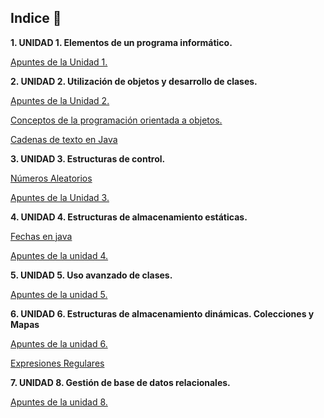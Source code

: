 
## Indice 🚀

**1. UNIDAD 1. Elementos de un programa informático.**

  [Apuntes de la Unidad 1.](TEMA1/Apuntes.md)

**2. UNIDAD 2. Utilización de objetos y desarrollo de clases.**

  [Apuntes de la Unidad 2.](TEMA2/Apuntes.md)

  [Conceptos de la programación orientada a objetos.](TEMA2/conceptosPOO.md)

  [Cadenas de texto en Java](TEMA2/Strings.md)

**3. UNIDAD 3. Estructuras de control.**
  
  [Números Aleatorios](TEMA3/Aleatorios.md)
  
  [Apuntes de la Unidad 3.](TEMA3/Apuntes.md)

**4. UNIDAD 4. Estructuras de almacenamiento estáticas.**

  [Fechas en java](TEMA4/FechasJava.md)

  [Apuntes de la unidad 4.](TEMA4/Apuntes.md)

**5. UNIDAD 5. Uso avanzado de clases.**

[Apuntes de la unidad 5.](TEMA5/Apuntes.md)

**6. UNIDAD 6. Estructuras de almacenamiento dinámicas. Colecciones y Mapas**

[Apuntes de la unidad 6.](TEMA6/Apuntes.md)

[Expresiones Regulares](TEMA6/ExpresionesRegulares.md)

<a href="TEMA6/preguntas.md" style="display:none;"></a>

**7. UNIDAD 8. Gestión de base de datos relacionales.**

[Apuntes de la unidad 8.](TEMA8/Apuntes.md)